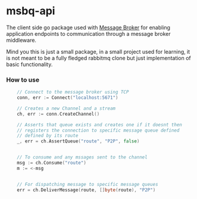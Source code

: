 # msbq-api

The client side go package used with [Message Broker](https://github.com/francccisss/message-broker) for enabling application endpoints to communication through a message broker middleware.

Mind you this is just a small package, in a small project used for learning, it is not meant to be a fully fledged rabbitmq clone but just implementation of basic functionality.

### How to use

```go
    // Connect to the message broker using TCP
    conn, err := Connect("localhost:5671")

    // Creates a new Channel and a stream
    ch, err := conn.CreateChannel()

    // Asserts that queue exists and creates one if it doesnt then
    // registers the connection to specific message queue defined
    // defined by its route
    _, err = ch.AssertQueue("route", "P2P", false)


    // To consume and any mssages sent to the channel
    msg := ch.Consume("route")
    m := <-msg


    // For dispatching message to specific message queues
	err = ch.DeliverMessage(route, []byte(route), "P2P")
```
